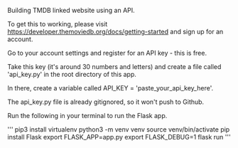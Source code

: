Building TMDB linked website using an API.

To get this to working, please visit https://developer.themoviedb.org/docs/getting-started and sign up for an account.

Go to your account settings and register for an API key - this is free.

Take this key (it's around 30 numbers and letters) and create a file called 'api_key.py' in the root directory of this app.

In there, create a variable called API_KEY = 'paste_your_api_key_here'.

The api_key.py file is already gitignored, so it won't push to Github.

Run the following in your terminal to run the Flask app.

'''
pip3 install virtualenv
python3 -m venv venv
source venv/bin/activate
pip install Flask
export FLASK_APP=app.py
export FLASK_DEBUG=1
flask run
'''
